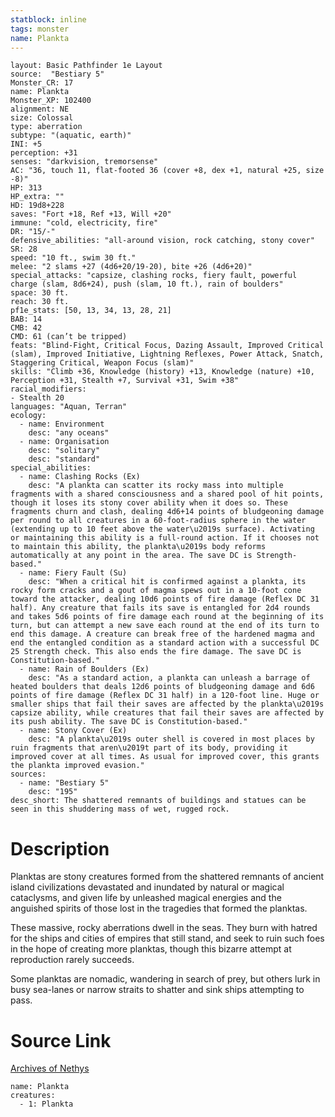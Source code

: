 ```yaml
---
statblock: inline
tags: monster
name: Plankta
---
```

```statblock
layout: Basic Pathfinder 1e Layout
source:  "Bestiary 5"
Monster_CR: 17
name: Plankta
Monster_XP: 102400
alignment: NE
size: Colossal
type: aberration
subtype: "(aquatic, earth)"
INI: +5
perception: +31
senses: "darkvision, tremorsense"
AC: "36, touch 11, flat-footed 36 (cover +8, dex +1, natural +25, size -8)"
HP: 313
HP_extra: ""
HD: 19d8+228
saves: "Fort +18, Ref +13, Will +20"
immune: "cold, electricity, fire"
DR: "15/-"
defensive_abilities: "all-around vision, rock catching, stony cover"
SR: 28
speed: "10 ft., swim 30 ft."
melee: "2 slams +27 (4d6+20/19-20), bite +26 (4d6+20)"
special_attacks: "capsize, clashing rocks, fiery fault, powerful charge (slam, 8d6+24), push (slam, 10 ft.), rain of boulders"
space: 30 ft.
reach: 30 ft.
pf1e_stats: [50, 13, 34, 13, 28, 21]
BAB: 14
CMB: 42
CMD: 61 (can’t be tripped)
feats: "Blind-Fight, Critical Focus, Dazing Assault, Improved Critical (slam), Improved Initiative, Lightning Reflexes, Power Attack, Snatch, Staggering Critical, Weapon Focus (slam)"
skills: "Climb +36, Knowledge (history) +13, Knowledge (nature) +10, Perception +31, Stealth +7, Survival +31, Swim +38"
racial_modifiers:
- Stealth 20
languages: "Aquan, Terran"
ecology:
  - name: Environment
    desc: "any oceans"
  - name: Organisation
    desc: "solitary"
    desc: "standard"
special_abilities:
  - name: Clashing Rocks (Ex)
    desc: "A plankta can scatter its rocky mass into multiple fragments with a shared consciousness and a shared pool of hit points, though it loses its stony cover ability when it does so. These fragments churn and clash, dealing 4d6+14 points of bludgeoning damage per round to all creatures in a 60-foot-radius sphere in the water (extending up to 10 feet above the water\u2019s surface). Activating or maintaining this ability is a full-round action. If it chooses not to maintain this ability, the plankta\u2019s body reforms automatically at any point in the area. The save DC is Strength-based."
  - name: Fiery Fault (Su)
    desc: "When a critical hit is confirmed against a plankta, its rocky form cracks and a gout of magma spews out in a 10-foot cone toward the attacker, dealing 10d6 points of fire damage (Reflex DC 31 half). Any creature that fails its save is entangled for 2d4 rounds and takes 5d6 points of fire damage each round at the beginning of its turn, but can attempt a new save each round at the end of its turn to end this damage. A creature can break free of the hardened magma and end the entangled condition as a standard action with a successful DC 25 Strength check. This also ends the fire damage. The save DC is Constitution-based."
  - name: Rain of Boulders (Ex)
    desc: "As a standard action, a plankta can unleash a barrage of heated boulders that deals 12d6 points of bludgeoning damage and 6d6 points of fire damage (Reflex DC 31 half) in a 120-foot line. Huge or smaller ships that fail their saves are affected by the plankta\u2019s capsize ability, while creatures that fail their saves are affected by its push ability. The save DC is Constitution-based."
  - name: Stony Cover (Ex)
    desc: "A plankta\u2019s outer shell is covered in most places by ruin fragments that aren\u2019t part of its body, providing it improved cover at all times. As usual for improved cover, this grants the plankta improved evasion."
sources:
  - name: "Bestiary 5"
    desc: "195"
desc_short: The shattered remnants of buildings and statues can be seen in this shuddering mass of wet, rugged rock.
```
# Description
Planktas are stony creatures formed from the shattered remnants of ancient island civilizations devastated and inundated by natural or magical cataclysms, and given life by unleashed magical energies and the anguished spirits of those lost in the tragedies that formed the planktas.

 These massive, rocky aberrations dwell in the seas. They burn with hatred for the ships and cities of empires that still stand, and seek to ruin such foes in the hope of creating more planktas, though this bizarre attempt at reproduction rarely succeeds.

 Some planktas are nomadic, wandering in search of prey, but others lurk in busy sea-lanes or narrow straits to shatter and sink ships attempting to pass.
# Source Link
[Archives of Nethys](https://aonprd.com/MonsterDisplay.aspx?ItemName=Plankta)
```encounter-table
name: Plankta
creatures:
  - 1: Plankta
```
